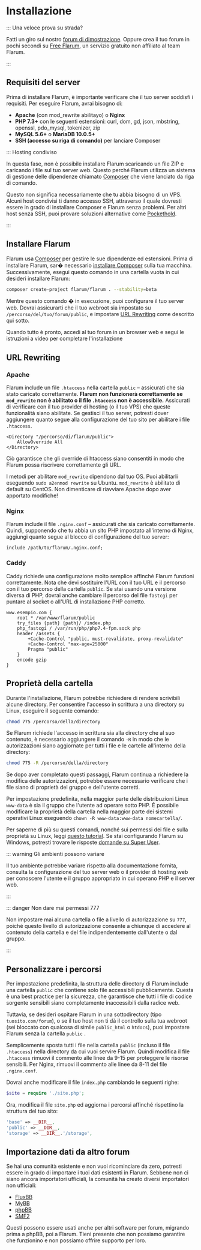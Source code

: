 # Installazione

::: Una veloce prova su strada?

Fatti un giro sul nostro [forum di dimostrazione](https://discuss.flarum.org/d/21101). Oppure crea il tuo forum in pochi secondi su [Free Flarum](https://www.freeflarum.com), un servizio gratuito non affiliato al team Flarum.

:::

## Requisiti del server

Prima di installare Flarum, è importante verificare che il tuo server soddisfi i requisiti. Per eseguire Flarum, avrai bisogno di:

* **Apache** (con mod\_rewrite abilitayo) o **Nginx**
* **PHP 7.3+** con le seguenti estensioni: curl, dom, gd, json, mbstring, openssl, pdo\_mysql, tokenizer, zip
* **MySQL 5.6+** o **MariaDB 10.0.5+**
* **SSH (accesso su riga di comando)** per lanciare Composer

::: Hosting condiviso

In questa fase, non è possibile installare Flarum scaricando un file ZIP e caricando i file sul tuo server web. Questo perché Flarum utilizza un sistema di gestione delle dipendenze chiamato [Composer](https://getcomposer.org) che viene lanciato da riga di comando.

Questo non significa necessariamente che tu abbia bisogno di un VPS. Alcuni host condivisi ti danno accesso SSH, attraverso il quale dovresti essere in grado di installare Composer e Flarum senza problemi. Per altri host senza SSH, puoi provare soluzioni alternative come [Pockethold](https://github.com/andreherberth/pockethold).

:::

## Installare Flarum

Flarum usa [Composer](https://getcomposer.org) per gestire le sue dipendenze ed estensioni. Prima di installare Flarum, sar� necessario [installare Composer](https://getcomposer.org) sulla tua macchina. Successivamente, esegui questo comando in una cartella vuota in cui desideri installare Flarum:

```bash
composer create-project flarum/flarum . --stability=beta
```

Mentre questo comando � in esecuzione, puoi configurare il tuo server web. Dovrai assicurarti che il tuo webroot sia impostato su `/percorso/del/tuo/forum/public`, e impostare [URL Rewriting](#url-rewriting) come descritto qui sotto.

Quando tutto è pronto, accedi al tuo forum in un browser web e segui le istruzioni a video per completare l'installazione

## URL Rewriting

### Apache

Flarum include un file `.htaccess` nella cartella `public` – assicurati che sia stato caricato correttamente. **Flarum non funzionerà correttamente se  `mod_rewrite` non è abilitato o il file `.htaccess` non è accessibile.** Assicurati di verificare con il tuo provider di hosting (o il tuo VPS) che queste funzionalità siano abilitate. Se gestisci il tuo server, potresti dover aggiungere quanto segue alla configurazione del tuo sito per abilitare i file `.htaccess`.

```
<Directory "/percorso/di/flarum/public">
    AllowOverride All
</Directory>
```

Ciò garantisce che gli override di htaccess siano consentiti in modo che Flarum possa riscrivere correttamente gli URL.

I metodi per abilitare `mod_rewrite` dipendono dal tuo OS. Puoi abilitarli eseguendo `sudo a2enmod rewrite` su Ubuntu. `mod_rewrite` è abilitato di default su CentOS. Non dimenticare di riavviare Apache dopo aver apportato modifiche!

### Nginx

Flarum include il file `.nginx.conf` – assicurati che sia caricato correttamente. Quindi, supponendo che tu abbia un sito PHP impostato all'interno di Nginx, aggiungi quanto segue al blocco di configurazione del tuo server:

```nginx
include /path/to/flarum/.nginx.conf;
```

### Caddy

Caddy richiede una configurazione molto semplice affinché Flarum funzioni correttamente. Nota che devi sostituire l'URL con il tuo URL e il percorso con il tuo percorso della cartella `public`. Se stai usando una versione diversa di PHP, dovrai anche cambiare il percorso del file `fastcgi` per puntare al socket o all'URL di installazione PHP corretto.

```
www.esempio.com {
    root * /var/www/flarum/public
    try_files {path} {path}/ /index.php
    php_fastcgi / /var/run/php/php7.4-fpm.sock php
    header /assets {
        +Cache-Control "public, must-revalidate, proxy-revalidate"
        +Cache-Control "max-age=25000"
        Pragma "public" 
    }
    encode gzip
}
```
## Proprietà della cartella

Durante l'installazione, Flarum potrebbe richiedere di rendere scrivibili alcune directory. Per consentire l'accesso in scrittura a una directory su Linux, eseguire il seguente comando:

```bash
chmod 775 /percorso/della/directory
```

Se Flarum richiede l'accesso in scrittura sia alla directory che al suo contenuto, è necessario aggiungere il comando `-R` in modo che le autorizzazioni siano aggiornate per tutti i file e le cartelle all'interno della directory:

```bash
chmod 775 -R /percorso/della/directory
```

Se dopo aver completato questi passaggi, Flarum continua a richiedere la modifica delle autorizzazioni, potrebbe essere necessario verificare che i file siano di proprietà del gruppo e dell'utente corretti. 

Per impostazione predefinita, nella maggior parte delle distribuzioni Linux `www-data` è sia il gruppo che l'utente ad operare sotto PHP. È possibile modificare la proprietà della cartella nella maggior parte dei sistemi operativi Linux eseguendo `chown -R www-data:www-data nomecartella/`. 

Per saperne di più su questi comandi, nonché sui permessi dei file e sulla proprietà su Linux, leggi [questo tutorial](https://www.thegeekdiary.com/understanding-basic-file-permissions-and-ownership-in-linux/). Se stai configurando Flarum su Windows, potresti trovare le risposte [domande su Super User](https://superuser.com/questions/106181/equivalent-of-chmod-to-change-file-permissions-in-windows).

::: warning Gli ambienti possono variare

Il tuo ambiente potrebbe variare rispetto alla documentazione fornita, consulta la configurazione del tuo server web o il provider di hosting web per conoscere l'utente e il gruppo appropriato in cui operano PHP e il server web.

:::

::: danger Non dare mai permessi 777

Non impostare mai alcuna cartella o file a livello di autorizzazione su `777`, poiché questo livello di autorizzazione consente a chiunque di accedere al contenuto della cartella e del file indipendentemente dall'utente o dal gruppo. 

:::

## Personalizzare i percorsi

Per impostazione predefinita, la struttura delle directory di Flarum include una cartella `public` che contiene solo file accessibili pubblicamente. Questa è una best practice per la sicurezza, che garantisce che tutti i file di codice sorgente sensibili siano completamente inaccessibili dalla radice web.

Tuttavia, se desideri ospitare Flarum in una sottodirectory (tipo `tuosito.com/forum`), o se il tuo host non ti dà il controllo sulla tua webroot (sei bloccato con qualcosa di simile `public_html` o `htdocs`), puoi impostare Flarum senza la cartella `public` .

Semplicemente sposta tutti i file nella cartella `public` (incluso il file `.htaccess`) nella directory da cui vuoi servire Flarum. Quindi modifica il file `.htaccess`  rimuovi il commento alle linee da 9-15 per proteggere le risorse sensibili. Per Nginx, rimuovi il commento alle linee da 8-11 del file `.nginx.conf`.

Dovrai anche modificare il file `index.php` cambiando le seguenti righe:

```php
$site = require './site.php';
```

 Ora, modifica il file `site.php` ed aggiorna i percorsi affinché rispettino la struttura del tuo sito:

```php
'base' => __DIR__,
'public' => __DIR__,
'storage' => __DIR__.'/storage',
```

## Importazione dati da altro forum

Se hai una comunità esistente e non vuoi ricominciare da zero, potresti essere in grado di importare i tuoi dati esistenti in Flarum. Sebbene non ci siano ancora importatori ufficiali, la comunità ha creato diversi importatori non ufficiali:

* [FluxBB](https://discuss.flarum.org/d/3867-fluxbb-to-flarum-migration-tool)
* [MyBB](https://discuss.flarum.org/d/5506-mybb-migrate-script)
* [phpBB](https://discuss.flarum.org/d/1117-phpbb-migrate-script-updated-for-beta-5)
* [SMF2](https://github.com/ItalianSpaceAstronauticsAssociation/smf2_to_flarum)

Questi possono essere usati anche per altri software per forum, migrando prima a phpBB, poi a Flarum. Tieni presente che non possiamo garantire che funzionino e non possiamo offrire supporto per loro.
